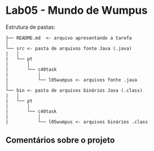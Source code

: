 # Lab05 - Mundo de Wumpus

Estrutura de pastas:

~~~
├── README.md  <- arquivo apresentando a tarefa
│
└── src <- pasta de arquivos fonte Java (.java)
|   │
|   └── pt
|       │
|       └── c40task
|           │
|           └── l05wumpus <- arquivos fonte .java
│
└── bin <- pasta de arquivos binários Java (.class)
|   │
|   └── pt
|       │
|       └── c40task
|           │
|           └── l05wumpus <- arquivos binários .class
~~~

## Comentários sobre o projeto
